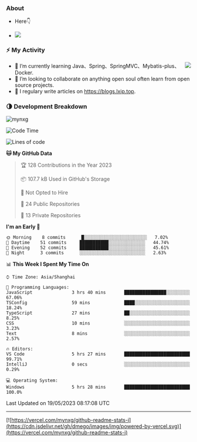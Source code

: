 
### About

- Here👇

- ![](https://komarev.com/ghpvc/?username=mynxg&color=green)
<!-- - ![](https://visitor-badge.glitch.me/badge?page_id=mynxg.mynxg) -->

### ⚡️ My Activity

<img align="right" src="https://github-readme-stats-i.vercel.app/api?username=imnxg&show_icons=true&icon_color=1573B3&hide_title=true&text_color=718096&bg_color=00000000&hide_border=true"/>

<ul>
    <li> 🌱 I’m currently learning Java、Spring、SpringMVC、Mybatis-plus、Docker.</li>
    <li> 👯 I’m looking to collaborate on anything open souI often learn from open source projects.</li>
    <li> 📝 I regulary write articles on <a href="https://blogs.lxip.top">https://blogs.lxip.top</a>.</li>
    <!-- <li> ⚡ Fun fact: I ❤️ 😻.</li> -->
</ul>

<!-- <h3>Github Activity</h3>
<p style="img{display:block;margin:0 auto;}">

[![](https://activity-graph.herokuapp.com/graph?username=mynxg&theme=tokyonight)](https://github.com/ashutosh00710/github-readme-activity-graph)
![keney's github stats](https://github-readme-stats-i.vercel.app/api?username=imnxg&show_icons=true&icon_color=1573B3)
</p> -->
### 🌗 Development Breakdown

<img src="https://komarev.com/ghpvc/?username=mynxg" alt=" mynxg" />

<!--START_SECTION:waka-->
![Code Time](http://img.shields.io/badge/Code%20Time-59%20hrs%2011%20mins-blue)

![Lines of code](https://img.shields.io/badge/From%20Hello%20World%20I%27ve%20Written-62%20Thousand%20lines%20of%20code-blue)

**🐱 My GitHub Data** 

> 🏆 128 Contributions in the Year 2023
 > 
> 📦 107.7 kB Used in GitHub's Storage 
 > 
> 🚫 Not Opted to Hire
 > 
> 📜 24 Public Repositories 
 > 
> 🔑 13 Private Repositories  
 > 
**I'm an Early 🐤** 

```text
🌞 Morning    8 commits      █░░░░░░░░░░░░░░░░░░░░░░░░   7.02% 
🌆 Daytime    51 commits     ███████████░░░░░░░░░░░░░░   44.74% 
🌃 Evening    52 commits     ███████████░░░░░░░░░░░░░░   45.61% 
🌙 Night      3 commits      ░░░░░░░░░░░░░░░░░░░░░░░░░   2.63%

```


📊 **This Week I Spent My Time On** 

```text
⌚︎ Time Zone: Asia/Shanghai

💬 Programming Languages: 
JavaScript               3 hrs 40 mins       ████████████████░░░░░░░░░   67.06% 
TSConfig                 59 mins             ████░░░░░░░░░░░░░░░░░░░░░   18.24% 
TypeScript               27 mins             ██░░░░░░░░░░░░░░░░░░░░░░░   8.25% 
CSS                      10 mins             ░░░░░░░░░░░░░░░░░░░░░░░░░   3.23% 
Text                     8 mins              ░░░░░░░░░░░░░░░░░░░░░░░░░   2.57%

🔥 Editors: 
VS Code                  5 hrs 27 mins       █████████████████████████   99.71% 
IntelliJ                 0 secs              ░░░░░░░░░░░░░░░░░░░░░░░░░   0.29%

💻 Operating System: 
Windows                  5 hrs 28 mins       █████████████████████████   100.0%

```


 Last Updated on 19/05/2023 08:17:08 UTC
<!--END_SECTION:waka-->

---

[![https://vercel.com/mynxg/github-readme-stats-i](https://cdn.jsdelivr.net/gh/dmego/images/img/powered-by-vercel.svg)](https://vercel.com/mynxg/github-readme-stats-i)
